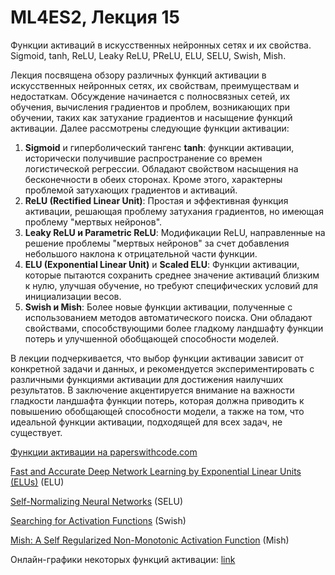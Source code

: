 # ML4ES2, Лекция 15

Функции активаций в искусственных нейронных сетях и их свойства. Sigmoid, tanh, ReLU, Leaky ReLU, PReLU, ELU, SELU, Swish, Mish.



Лекция посвящена обзору различных функций активации в искусственных нейронных сетях, их свойствам, преимуществам и недостаткам. Обсуждение начинается с полносвязных сетей, их обучения, вычисления градиентов и проблем, возникающих при обучении, таких как затухание градиентов и насыщение функций активации. Далее рассмотрены следующие функции активации:

1. **Sigmoid** и гиперболический тангенс **tanh**: функции активации, исторически получившие распространение со времен логистической регрессии. Обладают свойством насыщения на бесконечности в обеих сторонах. Кроме этого, характерны проблемой затухающих градиентов и активаций.
2. **ReLU (Rectified Linear Unit)**: Простая и эффективная функция активации, решающая проблему затухания градиентов, но имеющая проблему "мертвых нейронов".
3. **Leaky ReLU и Parametric ReLU**: Модификации ReLU, направленные на решение проблемы "мертвых нейронов" за счет добавления небольшого наклона к отрицательной части функции.
4. **ELU (Exponential Linear Unit)** и **Scaled ELU**: Функции активации, которые пытаются сохранить среднее значение активаций близким к нулю, улучшая обучение, но требуют специфических условий для инициализации весов.
5. **Swish и Mish**: Более новые функции активации, полученные с использованием методов автоматического поиска. Они обладают свойствами, способствующими более гладкому ландшафту функции потерь и улучшенной обобщающей способности моделей.

В лекции подчеркивается, что выбор функции активации зависит от конкретной задачи и данных, и рекомендуется экспериментировать с различными функциями активации для достижения наилучших результатов. В заключение акцентируется внимание на важности гладкости ландшафта функции потерь, которая должна приводить к повышению обобщающей способности модели, а также на том, что идеальной функции активации, подходящей для всех задач, не существует.

[Функции активации на paperswithcode.com](https://paperswithcode.com/methods/category/activation-functions)

[Fast and Accurate Deep Network Learning by Exponential Linear Units (ELUs)](https://arxiv.org/abs/1511.07289) (ELU)

[Self-Normalizing Neural Networks](https://arxiv.org/abs/1706.02515) (SELU)

[Searching for Activation Functions](https://arxiv.org/abs/1710.05941) (Swish)

[Mish: A Self Regularized Non-Monotonic Activation Function](https://arxiv.org/abs/1908.08681) (Mish)



Онлайн-графики некоторых функций активации: [link](https://www.desmos.com/calculator/70kt21jplx)